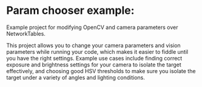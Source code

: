 # Param chooser example: #

Example project for modifying OpenCV and camera parameters over NetworkTables.

This project allows you to change your camera parameters and vision parameters 
while running your code, which makes it easier to fiddle until you have the 
right settings. Example use cases include finding correct exposure and 
brightness settings for your camera to isolate the target effectively, and 
choosing good HSV thresholds to make sure you isolate the target under a 
variety of angles and lighting conditions. 